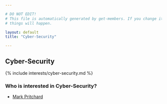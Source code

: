 ```yaml
---

# DO NOT EDIT!
# This file is automatically generated by get-members. If you change it, bad
# things will happen.

layout: default
title: "Cyber-Security"

---
```


## Cyber-Security

{% include interests/cyber-security.md %}

### Who is interested in Cyber-Security?


* [Mark Pritchard](/members/mark-pritchard.html)

